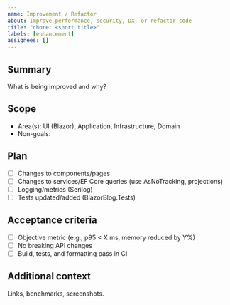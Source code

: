 ```yaml
---
name: Improvement / Refactor
about: Improve performance, security, DX, or refactor code
title: "chore: <short title>"
labels: [enhancement]
assignees: []
---
```


## Summary
What is being improved and why?

## Scope
- Area(s): UI (Blazor), Application, Infrastructure, Domain
- Non-goals:

## Plan
- [ ] Changes to components/pages
- [ ] Changes to services/EF Core queries (use AsNoTracking, projections)
- [ ] Logging/metrics (Serilog)
- [ ] Tests updated/added (BlazorBlog.Tests)

## Acceptance criteria
- [ ] Objective metric (e.g., p95 < X ms, memory reduced by Y%)
- [ ] No breaking API changes
- [ ] Build, tests, and formatting pass in CI

## Additional context
Links, benchmarks, screenshots.